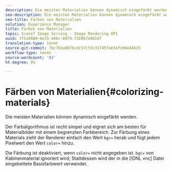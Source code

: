 ```yaml
---
description: Die meisten Materialien können dynamisch eingefärbt werden.
seo-description: Die meisten Materialien können dynamisch eingefärbt werden.
seo-title: Färben von Materialien
solution: Experience Manager
title: Färben von Materialien
topic: Scene7 Image Serving - Image Rendering API
uuid: 3f5a9089-6e35-446c-89f9-71b067e0d1df
translation-type: tm+mt
source-git-commit: 7bc7b3a86fbcdc57cfdc31745fae3afc06e44b15
workflow-type: tm+mt
source-wordcount: '83'
ht-degree: 0%

---
```



# Färben von Materialien{#colorizing-materials}

Die meisten Materialien können dynamisch eingefärbt werden.

Der Farbalgorithmus ist recht simpel und eignet sich am besten für Materialbilder mit einem begrenzten Farbbereich. Zur Färbung eines Materials zieht der Renderer einfach den Wert `bgc=` herab und fügt jedem Pixelwert den Wert `color=` hinzu.

Die Färbung ist deaktiviert, wenn `color=` nicht angegeben ist. `bgc=` von Kabinenmaterial ignoriert wird; Stattdessen wird der in die  [!DNL vnc] Datei eingebettete Basisfarbwert verwendet.
